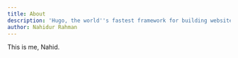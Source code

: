 ```yaml
---
title: About
description: 'Hugo, the world''s fastest framework for building websites'
author: Nahidur Rahman
---
```


This is me, Nahid.